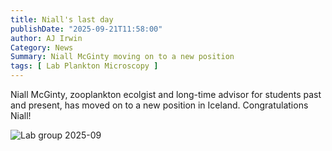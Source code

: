 ```yaml
---
title: Niall's last day
publishDate: "2025-09-21T11:58:00"
author: AJ Irwin
Category: News
Summary: Niall McGinty moving on to a new position
tags: [ Lab Plankton Microscopy ]
---
```


Niall McGinty, zooplankton ecolgist and long-time advisor for students past and present, has moved on to a new position in Iceland. Congratulations Niall!

![Lab group 2025-09](/images/labgroup/lab-group-2025-09.jpg)


